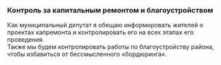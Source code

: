 ### Контроль за капитальным ремонтом и благоустройством
Как муниципальный депутат я обещаю информировать жителей о проектах капремонта и контролировать его на всех этапах его проведения.  
Также мы будем контролировать работы по благоустройству района, чтобы избавиться от бессмысленного «бордюринга».
